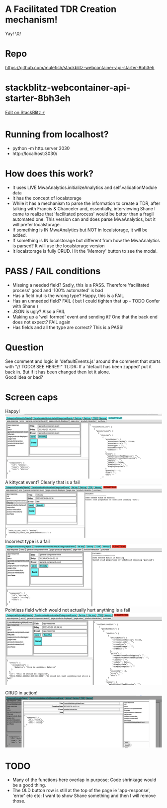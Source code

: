 # A Facilitated TDR Creation mechanism!
Yay! \0/

# Repo
https://github.com/mulefish/stackblitz-webcontainer-api-starter-8bh3eh

# stackblitz-webcontainer-api-starter-8bh3eh
[Edit on StackBlitz ⚡️](https://stackblitz.com/edit/stackblitz-webcontainer-api-starter-8bh3eh)

# Running from localhost? 
- python -m http.server 3030 
- http://localhost:3030/

# How does this work?
- It uses LIVE MwaAnalytics.initializeAnalytics and self.validationModule data
- It has the concept of localstorage 
- While it has a mechanism to parse the information to create a TDR, after talking with Francis & Chanceler and, essentially, interviewing Shane I came to realize that 'facilitated process' would be better than a fragil automated one. This version can and does parse MwaAnalytics, but it will prefer localstorage.
- If something is IN MwaAnalytics but NOT in localstorage, it will be added. 
- If something is IN localstorage but different from how the MwaAnalytics is parsed? It will use the localstorage version
- It localstorage is fully CRUD. Hit the 'Memory' button to see the modal. 

# PASS / FAIL conditions
- Missing a needed field? Sadly, this is a PASS. Therefore 'facilitated process' good and '100% automated' is bad 
- Has a field but is the wrong type? Happy, this is a FAIL  
- Has an unneeded field? FAIL ( but I could tighten that up - TODO Confer with Shane )  
- JSON is ugly? Also a FAIL
- Making up a 'well formed' event and sending it? One that the back end does not expect? FAIL again
- Has fields and all the type are correct? This is a PASS!  

# Question
See comment and logic in 'defaultEvents.js' around the comment that starts with "// TODO! SEE HERE!!!" 
TL:DR: If a 'default has been zapped' put it back in. But if it has been changed then let it alone.  
Good idea or bad?

# Screen caps
Happy!
![a_happy_pass](a_happy_pass.png)
A kittycat event? Clearly that is a fail
![a_kittycat_is_not_an_event_fail](a_kittycat_is_not_an_event_fail.png)
Incorrect type is a fail
![a_wrong_type_fail](a_wrong_type_fail.png)
Pointless field which would not actually hurt anything is a fail
![a_wrongly_added_field_fail](a_wrongly_added_field_fail.png)

CRUD in action!
![a_new_event_crud_pic](a_new_event_crud_pic.png)


# TODO
- Many of the functions here overlap in purpose; Code shrinkage would be a good thing. 
- The OLD button row is still at the top of the page ie 'app-response', 'error' etc etc: I want to show Shane something and then I will remove those. 

